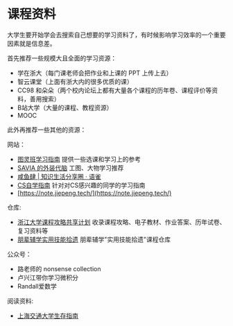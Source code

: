 # **课程资料**

大学生要开始学会去搜索自己想要的学习资料了，有时候影响学习效率的一个重要因素就是信息差。

首先推荐一些规模大且全面的学习资源：

- 学在浙大（每门课老师会把作业和上课的 PPT 上传上去）
- 智云课堂（上面有浙大内的很多优质的课）
- CC98 和朵朵（两个校内论坛上都有大量各个课程的历年卷、课程评价等资料，善用搜索）
- B站大学（大量的课程、教程资源）
- MOOC

此外再推荐一些其他的资源：

网站：

- [图灵班学习指南](https://zju-turing.github.io/TuringCourses/)
提供一些选课和学习上的参考
- [SAVIA 的外装代脑](https://savia7582.github.io/Exterior/)
工图、大物学习推荐
- [咸鱼肆 | 知识生活分享圈 · 语雀](https://www.yuque.com/xianyuxuan/saltfish_shop)
- [CS自学指南](https://csdiy.wiki/)
针对对CS感兴趣的同学的学习指南
- [https://note.jiepeng.tech/](https://note.jiepeng.tech/)

仓库:

- [浙江大学课程攻略共享计划](https://github.com/QSCTech/zju-icicles)
收录课程攻略、电子教材、作业答案、历年试卷、复习资料等
- [朋辈辅学实用技能拾遗](https://github.com/TonyCrane/PracticalSkillsTutorial)
朋辈辅学"实用技能拾遗"课程仓库

公众号：

- 路老师的 nonsense collection
- 卢兴江带你学习微积分
- Randall爱数学

阅读资料:

- [上海交通大学生存指南](https://github.com/SurviveSJTU/SurviveSJTUManual)